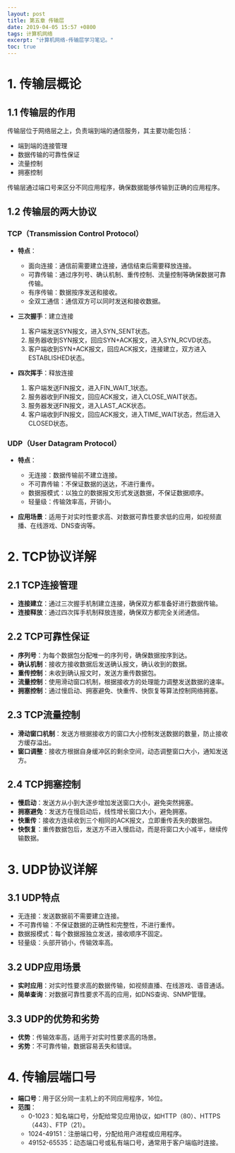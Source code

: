 ```yaml
---
layout: post
title: 第五章 传输层
date: 2019-04-05 15:57 +0800
tags: 计算机网络
excerpt: "计算机网络-传输层学习笔记。"
toc: true
---
```

# 1. 传输层概论

## 1.1 传输层的作用

传输层位于网络层之上，负责端到端的通信服务，其主要功能包括：

- 端到端的连接管理
- 数据传输的可靠性保证
- 流量控制
- 拥塞控制

传输层通过端口号来区分不同应用程序，确保数据能够传输到正确的应用程序。

## 1.2 传输层的两大协议

### TCP（Transmission Control Protocol）

- **特点**：
  - 面向连接：通信前需要建立连接，通信结束后需要释放连接。
  - 可靠传输：通过序列号、确认机制、重传控制、流量控制等确保数据可靠传输。
  - 有序传输：数据按序发送和接收。
  - 全双工通信：通信双方可以同时发送和接收数据。

- **三次握手**：建立连接
  1. 客户端发送SYN报文，进入SYN_SENT状态。
  2. 服务器收到SYN报文，回应SYN+ACK报文，进入SYN_RCVD状态。
  3. 客户端收到SYN+ACK报文，回应ACK报文，连接建立，双方进入ESTABLISHED状态。

- **四次挥手**：释放连接
  1. 客户端发送FIN报文，进入FIN_WAIT_1状态。
  2. 服务器收到FIN报文，回应ACK报文，进入CLOSE_WAIT状态。
  3. 服务器发送FIN报文，进入LAST_ACK状态。
  4. 客户端收到FIN报文，回应ACK报文，进入TIME_WAIT状态，然后进入CLOSED状态。

### UDP（User Datagram Protocol）

- **特点**：
  - 无连接：数据传输前不建立连接。
  - 不可靠传输：不保证数据的送达，不进行重传。
  - 数据报模式：以独立的数据报文形式发送数据，不保证数据顺序。
  - 轻量级：传输效率高，开销小。

- **应用场景**：适用于对实时性要求高、对数据可靠性要求低的应用，如视频直播、在线游戏、DNS查询等。

# 2. TCP协议详解

## 2.1 TCP连接管理

- **连接建立**：通过三次握手机制建立连接，确保双方都准备好进行数据传输。
- **连接释放**：通过四次挥手机制释放连接，确保双方都完全关闭通信。

## 2.2 TCP可靠性保证

- **序列号**：为每个数据包分配唯一的序列号，确保数据按序到达。
- **确认机制**：接收方接收数据后发送确认报文，确认收到的数据。
- **重传控制**：未收到确认报文时，发送方重传数据包。
- **流量控制**：使用滑动窗口机制，根据接收方的处理能力调整发送数据的速率。
- **拥塞控制**：通过慢启动、拥塞避免、快重传、快恢复等算法控制网络拥塞。

## 2.3 TCP流量控制

- **滑动窗口机制**：发送方根据接收方的窗口大小控制发送数据的数量，防止接收方缓存溢出。
- **窗口调整**：接收方根据自身缓冲区的剩余空间，动态调整窗口大小，通知发送方。

## 2.4 TCP拥塞控制

- **慢启动**：发送方从小到大逐步增加发送窗口大小，避免突然拥塞。
- **拥塞避免**：发送方在慢启动后，线性增长窗口大小，避免拥塞。
- **快重传**：接收方连续收到三个相同的ACK报文，立即重传丢失的数据包。
- **快恢复**：重传数据包后，发送方不进入慢启动，而是将窗口大小减半，继续传输数据。

# 3. UDP协议详解

## 3.1 UDP特点

- 无连接：发送数据前不需要建立连接。
- 不可靠传输：不保证数据的正确性和完整性，不进行重传。
- 数据报模式：每个数据报独立发送，接收顺序不固定。
- 轻量级：头部开销小，传输效率高。

## 3.2 UDP应用场景

- **实时应用**：对实时性要求高的数据传输，如视频直播、在线游戏、语音通话。
- **简单查询**：对数据可靠性要求不高的应用，如DNS查询、SNMP管理。

## 3.3 UDP的优势和劣势

- **优势**：传输效率高，适用于对实时性要求高的场景。
- **劣势**：不可靠传输，数据容易丢失和错误。

# 4. 传输层端口号

- **端口号**：用于区分同一主机上的不同应用程序，16位。
- **范围**：
  - 0-1023：知名端口号，分配给常见应用协议，如HTTP（80）、HTTPS（443）、FTP（21）。
  - 1024-49151：注册端口号，分配给用户进程或应用程序。
  - 49152-65535：动态端口号或私有端口号，通常用于客户端临时连接。

